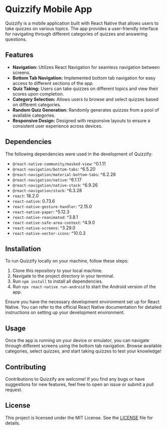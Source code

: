# Quizzify Mobile App

Quizzify is a mobile application built with React Native that allows users to take quizzes on various topics. The app provides a user-friendly interface for navigating through different categories of quizzes and answering questions.

## Features

- **Navigation:** Utilizes React Navigation for seamless navigation between screens.
- **Bottom Tab Navigation:** Implemented bottom tab navigation for easy access to different sections of the app.
- **Quiz Taking:** Users can take quizzes on different topics and view their scores upon completion.
- **Category Selection:** Allows users to browse and select quizzes based on different categories.
- **Random Quiz Generation:** Randomly generates quizzes from a pool of available categories.
- **Responsive Design:** Designed with responsive layouts to ensure a consistent user experience across devices.

## Dependencies

The following dependencies were used in the development of Quizzify:

- `@react-native-community/masked-view`: ^0.1.11
- `@react-navigation/bottom-tabs`: ^6.5.20
- `@react-navigation/material-bottom-tabs`: ^6.2.28
- `@react-navigation/native`: ^6.1.17
- `@react-navigation/native-stack`: ^6.9.26
- `@react-navigation/stack`: ^6.3.28
- `react`: 18.2.0
- `react-native`: 0.73.6
- `react-native-gesture-handler`: ^2.15.0
- `react-native-paper`: ^5.12.3
- `react-native-reanimated`: ^3.8.1
- `react-native-safe-area-context`: ^4.9.0
- `react-native-screens`: ^3.29.0
- `react-native-vector-icons`: ^10.0.3

## Installation

To run Quizzify locally on your machine, follow these steps:

1. Clone this repository to your local machine.
2. Navigate to the project directory in your terminal.
3. Run `npm install` to install all dependencies.
4. Run `npx react-native run-android` to start the Android version of the app.

Ensure you have the necessary development environment set up for React Native. You can refer to the official React Native documentation for detailed instructions on setting up your development environment.

## Usage

Once the app is running on your device or emulator, you can navigate through different screens using the bottom tab navigation. Browse available categories, select quizzes, and start taking quizzes to test your knowledge!

## Contributing

Contributions to Quizzify are welcome! If you find any bugs or have suggestions for new features, feel free to open an issue or submit a pull request.

## License

This project is licensed under the MIT License. See the [LICENSE](LICENSE) file for details.

